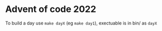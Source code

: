 # Advent of code 2022

To build a day use `make dayX` (eg `make day1`), exectuable is in bin/ as `dayX`
